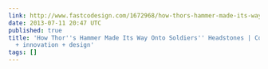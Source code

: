 ```yaml
---
link: http://www.fastcodesign.com/1672968/how-thors-hammer-made-its-way-onto-soldiers-headstones
date: 2013-07-11 20:47 UTC
published: true
title: 'How Thor''s Hammer Made Its Way Onto Soldiers'' Headstones | Co.Design: business
  + innovation + design'
tags: []
---
```



